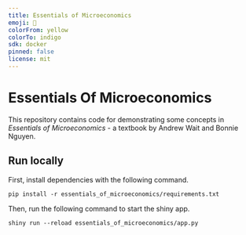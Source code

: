 ```yaml
---
title: Essentials of Microeconomics
emoji: 💸
colorFrom: yellow
colorTo: indigo
sdk: docker
pinned: false
license: mit
---
```


# Essentials Of Microeconomics

This repository contains code for demonstrating some concepts in _Essentials of
Microeconomics_ - a textbook by Andrew Wait and Bonnie Nguyen.

## Run locally

First, install dependencies with the following command.

```
pip install -r essentials_of_microeconomics/requirements.txt
```

Then, run the following command to start the shiny app.

```
shiny run --reload essentials_of_microeconomics/app.py
```
